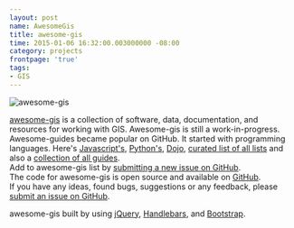 ```yaml
---
layout: post
name: AwesomeGis
title: awesome-gis
time: 2015-01-06 16:32:00.003000000 -08:00
category: projects
frontpage: 'true'
tags: 
- GIS
---
```


<img class="imageInCenter" title="awesome-gis" src="{{ site.imgFolder_projects }}{{ page.name }}/awesome-gis.png">

[awesome-gis](http://www.amreldib.com/awesome-gis/) is a collection of software, data, documentation, and resources for working with GIS. Awesome-gis is still a work-in-progress.  
Awesome-guides became popular on GitHub. It started with programming languages. Here's <a href="https://github.com/sorrycc/awesome-javascript" target="_blank">Javascript's</a>, <a href="https://github.com/vinta/awesome-python" target="_blank">Python's</a>, <a href="https://github.com/peterkokot/awesome-dojo" target="_blank">Dojo</a>, <a href="https://github.com/sindresorhus/awesome" target="_blank">curated list of all lists</a> and also a <a href="https://github.com/panzhangwang/getAwesomeness" target="_blank">collection of all guides</a>.  
Add to awesome-gis list by <a href="https://github.com/AmrEldib/awesome-gis/issues/new" target="_blank">submitting a new issue on GitHub</a>.  
The code for awesome-gis is open source and available on <a href="https://github.com/AmrEldib/awesome-gis" target="_blank">GitHub</a>.  
If you have any ideas, found bugs, suggestions or any feedback, please <a href="https://github.com/AmrEldib/awesome-gis/issues/new" target="_blank">submit an issue on GitHub</a>.  
  
awesome-gis built by using <a href="http://jquery.com/" target="_blank">jQuery</a>, <a href="http://handlebarsjs.com/" target="_blank">Handlebars</a>, and <a href="http://getbootstrap.com/" target="_blank">Bootstrap</a>.  